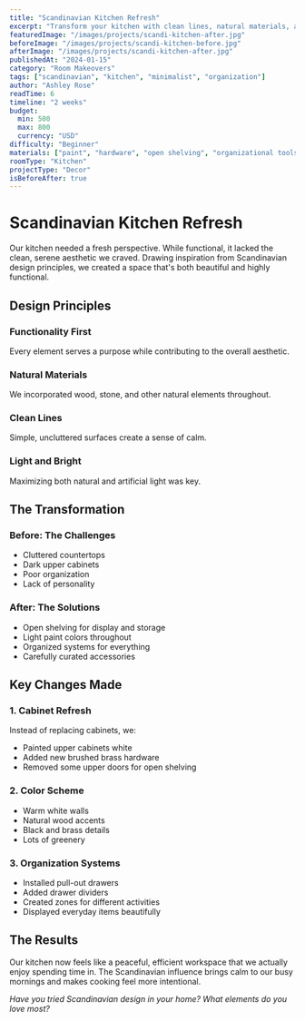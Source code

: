 ```yaml
---
title: "Scandinavian Kitchen Refresh"
excerpt: "Transform your kitchen with clean lines, natural materials, and functional design inspired by Scandinavian style."
featuredImage: "/images/projects/scandi-kitchen-after.jpg"
beforeImage: "/images/projects/scandi-kitchen-before.jpg"
afterImage: "/images/projects/scandi-kitchen-after.jpg"
publishedAt: "2024-01-15"
category: "Room Makeovers"
tags: ["scandinavian", "kitchen", "minimalist", "organization"]
author: "Ashley Rose"
readTime: 6
timeline: "2 weeks"
budget:
  min: 500
  max: 800
  currency: "USD"
difficulty: "Beginner"
materials: ["paint", "hardware", "open shelving", "organizational tools"]
roomType: "Kitchen"
projectType: "Decor"
isBeforeAfter: true
---
```


# Scandinavian Kitchen Refresh

Our kitchen needed a fresh perspective. While functional, it lacked the clean, serene aesthetic we craved. Drawing inspiration from Scandinavian design principles, we created a space that's both beautiful and highly functional.

## Design Principles

### Functionality First
Every element serves a purpose while contributing to the overall aesthetic.

### Natural Materials
We incorporated wood, stone, and other natural elements throughout.

### Clean Lines
Simple, uncluttered surfaces create a sense of calm.

### Light and Bright
Maximizing both natural and artificial light was key.

## The Transformation

### Before: The Challenges
- Cluttered countertops
- Dark upper cabinets
- Poor organization
- Lack of personality

### After: The Solutions
- Open shelving for display and storage
- Light paint colors throughout
- Organized systems for everything
- Carefully curated accessories

## Key Changes Made

### 1. Cabinet Refresh
Instead of replacing cabinets, we:
- Painted upper cabinets white
- Added new brushed brass hardware
- Removed some upper doors for open shelving

### 2. Color Scheme
- Warm white walls
- Natural wood accents
- Black and brass details
- Lots of greenery

### 3. Organization Systems
- Installed pull-out drawers
- Added drawer dividers
- Created zones for different activities
- Displayed everyday items beautifully

## The Results

Our kitchen now feels like a peaceful, efficient workspace that we actually enjoy spending time in. The Scandinavian influence brings calm to our busy mornings and makes cooking feel more intentional.

*Have you tried Scandinavian design in your home? What elements do you love most?*
